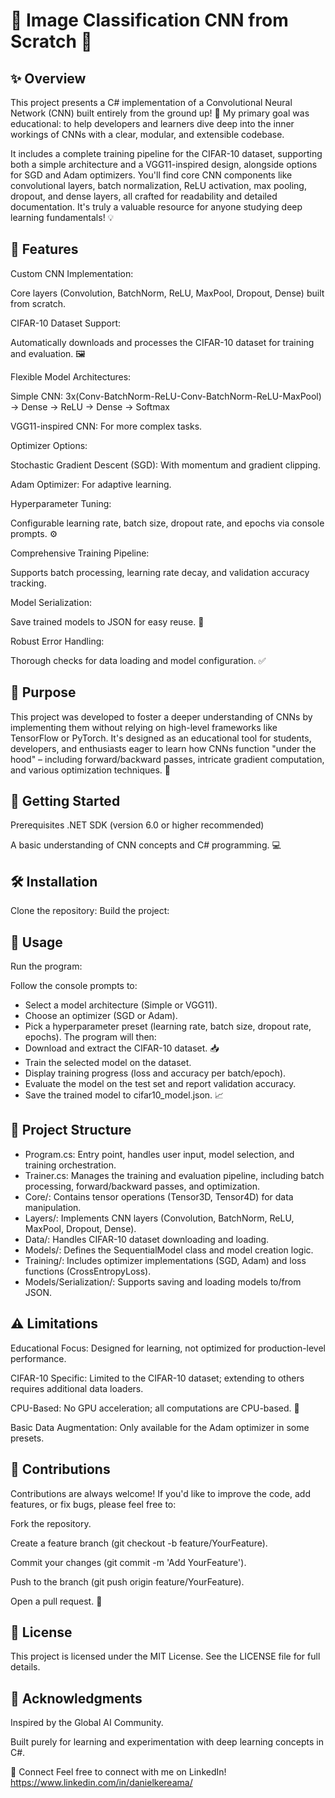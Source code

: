 # 🚀 Image Classification CNN from Scratch 🚀
## ✨ Overview
This project presents a C# implementation of a Convolutional Neural Network (CNN) built entirely from the ground up! 🤯 My primary goal was educational: to help developers and learners dive deep into the inner workings of CNNs with a clear, modular, and extensible codebase.

It includes a complete training pipeline for the CIFAR-10 dataset, supporting both a simple architecture and a VGG11-inspired design, alongside options for SGD and Adam optimizers. You'll find core CNN components like convolutional layers, batch normalization, ReLU activation, max pooling, dropout, and dense layers, all crafted for readability and detailed documentation. It's truly a valuable resource for anyone studying deep learning fundamentals! 💡

## 🌟 Features
Custom CNN Implementation:

Core layers (Convolution, BatchNorm, ReLU, MaxPool, Dropout, Dense) built from scratch.

CIFAR-10 Dataset Support:

Automatically downloads and processes the CIFAR-10 dataset for training and evaluation. 🖼️

Flexible Model Architectures:

Simple CNN: 3x(Conv-BatchNorm-ReLU-Conv-BatchNorm-ReLU-MaxPool) → Dense → ReLU → Dense → Softmax

VGG11-inspired CNN: For more complex tasks.

Optimizer Options:

Stochastic Gradient Descent (SGD): With momentum and gradient clipping.

Adam Optimizer: For adaptive learning.

Hyperparameter Tuning:

Configurable learning rate, batch size, dropout rate, and epochs via console prompts. ⚙️

Comprehensive Training Pipeline:

Supports batch processing, learning rate decay, and validation accuracy tracking.

Model Serialization:

Save trained models to JSON for easy reuse. 💾

Robust Error Handling:

Thorough checks for data loading and model configuration. ✅

## 🎯 Purpose
This project was developed to foster a deeper understanding of CNNs by implementing them without relying on high-level frameworks like TensorFlow or PyTorch. It's designed as an educational tool for students, developers, and enthusiasts eager to learn how CNNs function "under the hood" – including forward/backward passes, intricate gradient computation, and various optimization techniques. 🧠

## 🚀 Getting Started
Prerequisites
.NET SDK (version 6.0 or higher recommended)

A basic understanding of CNN concepts and C# programming. 💻

## 🛠️ Installation
Clone the repository:
Build the project:

## 🏃 Usage
Run the program:

Follow the console prompts to:
- Select a model architecture (Simple or VGG11).
- Choose an optimizer (SGD or Adam).
- Pick a hyperparameter preset (learning rate, batch size, dropout rate, epochs).
The program will then:
- Download and extract the CIFAR-10 dataset. 📥
- Train the selected model on the dataset.
- Display training progress (loss and accuracy per batch/epoch).
- Evaluate the model on the test set and report validation accuracy.
- Save the trained model to cifar10_model.json. 📈

## 📂 Project Structure
- Program.cs: Entry point, handles user input, model selection, and training orchestration.
- Trainer.cs: Manages the training and evaluation pipeline, including batch processing, forward/backward passes, and optimization.
- Core/: Contains tensor operations (Tensor3D, Tensor4D) for data manipulation.
- Layers/: Implements CNN layers (Convolution, BatchNorm, ReLU, MaxPool, Dropout, Dense).
- Data/: Handles CIFAR-10 dataset downloading and loading.
- Models/: Defines the SequentialModel class and model creation logic.
- Training/: Includes optimizer implementations (SGD, Adam) and loss functions (CrossEntropyLoss).
- Models/Serialization/: Supports saving and loading models to/from JSON.

## ⚠️ Limitations
Educational Focus: Designed for learning, not optimized for production-level performance.

CIFAR-10 Specific: Limited to the CIFAR-10 dataset; extending to others requires additional data loaders.

CPU-Based: No GPU acceleration; all computations are CPU-based. 🐢

Basic Data Augmentation: Only available for the Adam optimizer in some presets.

## 👋 Contributions
Contributions are always welcome! If you'd like to improve the code, add features, or fix bugs, please feel free to:

Fork the repository.

Create a feature branch (git checkout -b feature/YourFeature).

Commit your changes (git commit -m 'Add YourFeature').

Push to the branch (git push origin feature/YourFeature).

Open a pull request. 🤝

## 📜 License
This project is licensed under the MIT License. See the LICENSE file for full details.

## 🙏 Acknowledgments
Inspired by the Global AI Community.

Built purely for learning and experimentation with deep learning concepts in C#.

🔗 Connect
Feel free to connect with me on LinkedIn!
https://www.linkedin.com/in/danielkereama/
